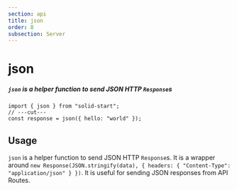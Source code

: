 ```yaml
---
section: api
title: json
order: 8
subsection: Server
---
```


# json

##### `json` is a helper function to send JSON HTTP `Response`s

<div class="text-lg">

```tsx twoslash
import { json } from "solid-start";
// ---cut---
const response = json({ hello: "world" });
```

</div>

<table-of-contents></table-of-contents>

## Usage

`json` is a helper function to send JSON HTTP `Response`s. It is a wrapper around `new Response(JSON.stringify(data), { headers: { "Content-Type": "application/json" } })`. It is useful for sending JSON responses from API Routes.
